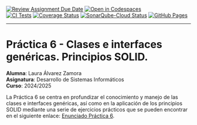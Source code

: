 [![Review Assignment Due Date](https://classroom.github.com/assets/deadline-readme-button-22041afd0340ce965d47ae6ef1cefeee28c7c493a6346c4f15d667ab976d596c.svg)](https://classroom.github.com/a/hGiCucuU)
[![Open in Codespaces](https://classroom.github.com/assets/launch-codespace-2972f46106e565e64193e422d61a12cf1da4916b45550586e14ef0a7c637dd04.svg)](https://classroom.github.com/open-in-codespaces?assignment_repo_id=18544185)
<br>
[![CI Tests](https://github.com/ULL-ESIT-INF-DSI-2425/prct06-generics-solid-alu0101349824/actions/workflows/ci.yml/badge.svg)](https://github.com/ULL-ESIT-INF-DSI-2425/prct06-generics-solid-alu0101349824/actions/workflows/ci.yml)
[![Coverage Status](https://coveralls.io/repos/github/ULL-ESIT-INF-DSI-2425/prct06-generics-solid-alu0101349824/badge.svg?branch=main)](https://coveralls.io/github/ULL-ESIT-INF-DSI-2425/prct06-generics-solid-alu0101349824?branch=main)
[![SonarQube-Cloud Status](https://sonarcloud.io/api/project_badges/measure?project=ULL-ESIT-INF-DSI-2425_prct06-generics-solid-alu0101349824&metric=alert_status)](https://sonarcloud.io/summary/new_code?id=ULL-ESIT-INF-DSI-2425_prct06-generics-solid-alu0101349824)
[![GitHub Pages](https://github.com/ULL-ESIT-INF-DSI-2425/prct06-generics-solid-alu0101349824/actions/workflows/pages/pages-build-deployment/badge.svg)](https://github.com/ULL-ESIT-INF-DSI-2425/prct06-generics-solid-alu0101349824/actions/workflows/pages/pages-build-deployment)

---

# Práctica 6 - Clases e interfaces genéricas. Principios SOLID.

**Alumna**: Laura Álvarez Zamora <br>
**Asignatura**: Desarrollo de Sistemas Informáticos <br>
**Curso**: 2024/2025 <br>

La Práctica 6 se centra en profundizar el conocimiento y manejo de las clases e interfaces genéricas, así como en la aplicación de los principios SOLID mediante una serie de ejercicios prácticos que se pueden encontrar en el siguiente enlace:
[Enunciado Práctica 6](https://ull-esit-inf-dsi-2425.github.io/prct06-generics-solid/).
